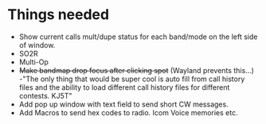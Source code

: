# Things needed

- Show current calls mult/dupe status for each band/mode on the left side of window.
- SO2R
- Multi-Op
- ~~Make bandmap drop focus after clicking spot~~ (Wayland prevents this...)
-"The only thing that would be super cool is auto fill from call history files and the ability to load different call history files for different contests. KJ5T"
- Add pop up window with text field to send short CW messages.
- Add Macros to send hex codes to radio. Icom Voice memories etc.

